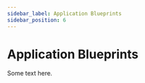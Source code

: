 ```yaml
---
sidebar_label: Application Blueprints
sidebar_position: 6
---
```


# Application Blueprints

Some text here.